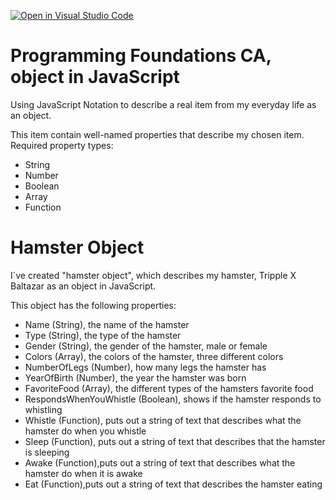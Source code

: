 [![Open in Visual Studio Code](https://classroom.github.com/assets/open-in-vscode-718a45dd9cf7e7f842a935f5ebbe5719a5e09af4491e668f4dbf3b35d5cca122.svg)](https://classroom.github.com/online_ide?assignment_repo_id=11259602&assignment_repo_type=AssignmentRepo)

# Programming Foundations CA, object in JavaScript

Using JavaScript Notation to describe a real item from my everyday life as an object.

This item contain well-named properties that describe my chosen item.
Required property types:

- String
- Number
- Boolean
- Array
- Function

# Hamster Object

I´ve created "hamster object", which describes my hamster, Tripple X Baltazar as an object in JavaScript.

This object has the following properties:

- Name (String), the name of the hamster
- Type (String), the type of the hamster
- Gender (String), the gender of the hamster, male or female
- Colors (Array), the colors of the hamster, three different colors
- NumberOfLegs (Number), how many legs the hamster has
- YearOfBirth (Number), the year the hamster was born
- FavoriteFood (Array), the different types of the hamsters favorite food
- RespondsWhenYouWhistle (Boolean), shows if the hamster responds to whistling
- Whistle (Function), puts out a string of text that describes what the hamster do when you whistle
- Sleep (Function), puts out a string of text that describes that the hamster is sleeping
- Awake (Function),puts out a string of text that describes what the hamster do when it is awake
- Eat (Function),puts out a string of text that describes the hamster eating


